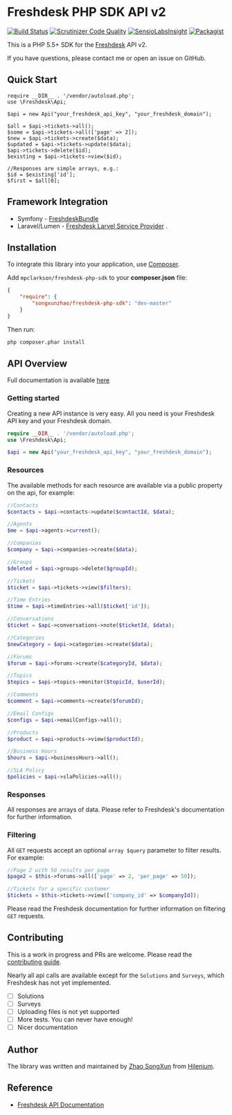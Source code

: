 # Freshdesk PHP SDK API v2 

[![Build Status](https://travis-ci.org/mpclarkson/freshdesk-php-sdk.svg?branch=master)](https://travis-ci.org/mpclarkson/freshdesk-php-sdk)
[![Scrutinizer Code Quality](https://scrutinizer-ci.com/g/mpclarkson/freshdesk-php-sdk/badges/quality-score.png?b=master)](https://scrutinizer-ci.com/g/mpclarkson/freshdesk-php-sdk/?branch=master)
[![SensioLabsInsight](https://img.shields.io/sensiolabs/i/5cb7004a-ac48-4fe2-88a4-79341e3c03d6.svg)](https://insight.sensiolabs.com/projects/5cb7004a-ac48-4fe2-88a4-79341e3c03d6)
[![Packagist](https://img.shields.io/packagist/v/mpclarkson/freshdesk-php-sdk.svg)](https://packagist.org/packages/mpclarkson/freshdesk-php-sdk)

This is a PHP 5.5+ SDK for the [Freshdesk](https://www.freshdesk.com) API v2.

If you have questions, please contact me or open an issue on GitHub.

## Quick Start
```phpg
require __DIR__ . '/vendor/autoload.php';
use \Freshdesk\Api;

$api = new Api("your_freshdesk_api_key", "your_freshdesk_domain");

$all = $api->tickets->all();
$some = $api->tickets->all(['page' => 2]);
$new = $api->tickets->create($data);
$updated = $api->tickets->update($data);
$api->tickets->delete($id);
$existing = $api->tickets->view($id);

//Responses are simple arrays, e.g.:
$id = $existing['id'];
$first = $all[0];

```

## Framework Integration

- Symfony - [FreshdeskBundle](https://github.com/mpclarkson/freshdesk-bundle) 
- Laravel/Lumen - [Freshdesk Larvel Service Provider](https://github.com/mpclarkson/freshdesk-laravel) .

## Installation

To integrate this library into your application, use [Composer](https://getcomposer.org).

Add `mpclarkson/freshdesk-php-sdk` to your **composer.json** file:

```json
{
    "require": {
        "songxunzhao/freshdesk-php-sdk": "dev-master"
    }
}
```

Then run:

```bash
php composer.phar install
```

## API Overview

Full documentation is available [here](docs/ApiIndex.md)

### Getting started

Creating a new API instance is very easy. All you need is your Freshdesk 
API key and your Freshdesk domain.

```php
require __DIR__ . '/vendor/autoload.php';
use \Freshdesk\Api;

$api = new Api("your_freshdesk_api_key", "your_freshdesk_domain");
```

### Resources

The available methods for each resource are available via a public
property on the api, for example:

```php
//Contacts
$contacts = $api->contacts->update($contactId, $data);

//Agents
$me = $api->agents->current();

//Companies
$company = $api->companies->create($data);

//Groups
$deleted = $api->groups->delete($groupId);

//Tickets
$ticket = $api->tickets->view($filters);

//Time Entries
$time = $api->timeEntries->all($ticket['id']);

//Conversations
$ticket = $api->conversations->note($ticketId, $data);

//Categories
$newCategory = $api->categories->create($data);

//Forums
$forum = $api->forums->create($categoryId, $data);

//Topics
$topics = $api->topics->monitor($topicId, $userId);

//Comments
$comment = $api->comments->create($forumId);

//Email Configs
$configs = $api->emailConfigs->all();

//Products
$product = $api->products->view($productId);

//Business Hours
$hours = $api->businessHours->all();

//SLA Policy
$policies = $api->slaPolicies->all();

```

### Responses

All responses are arrays of data. Please refer to Freshdesk's documentation
for further information. 

### Filtering

All `GET` requests accept an optional `array $query` parameter to filter
results. For example:

```php
//Page 2 with 50 results per page
$page2 = $this->forums->all(['page' => 2, 'per_page' => 50]);

//Tickets for a specific customer
$tickets = $this->tickets->view(['company_id' => $companyId]);

```

Please read the Freshdesk documentation for further information on
filtering `GET` requests.

## Contributing

This is a work in progress and PRs are welcome. Please read the 
[contributing guide](.github/CONTRIBUTING.md).

Nearly all api calls are available except for the `Solutions` and `Surveys`, 
which Freshdesk has not yet implemented.

- [ ] Solutions
- [ ] Surveys
- [ ] Uploading files is not yet supported
- [ ] More tests. You can never have enough!
- [ ] Nicer documentation

## Author

The library was written and maintained by [Zhao SongXun](https://songxunzhao.github.io/) 
from [Hilenium](https://hilenium.com).

## Reference

* [Freshdesk API Documentation](https://developer.freshdesk.com/api/)
